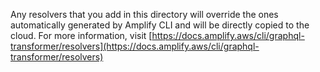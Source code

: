 Any resolvers that you add in this directory will override the ones automatically generated by
Amplify CLI and will be directly copied to the cloud. For more information,
visit [https://docs.amplify.aws/cli/graphql-transformer/resolvers](https://docs.amplify.aws/cli/graphql-transformer/resolvers)